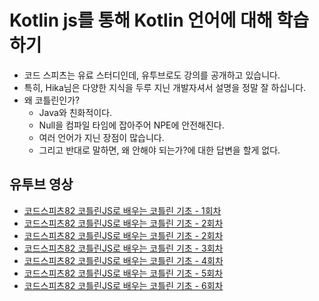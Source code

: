
# Kotlin js를 통해 Kotlin 언어에 대해 학습 하기 

* 코드 스피츠는 유료 스터디인데, 유투브로도 강의를 공개하고 있습니다. 
* 특히, Hika님은 다양한 지식을 두루 지닌 개발자셔서 설명을 정말 잘 하십니다. 
* 왜 코틀린인가? 
  * Java와 친화적이다. 
  * Null을 컴파일 타임에 잡아주어 NPE에 안전해진다.
  * 여러 언어가 지닌 장점이 많습니다. 
  * 그리고 반대로 말하면, 왜 안해야 되는가?에 대한 답변을 할게 없다. 

## 유투브 영상 

* [코드스피츠82 코틀린JS로 배우는 코틀린 기초 - 1회차](https://www.youtube.com/watch?v=bGIPJHl2W1I&feature=youtu.be)
* [코드스피츠82 코틀린JS로 배우는 코틀린 기초 - 2회차](https://www.youtube.com/watch?v=9ZCk16-bFns&feature=youtu.be)
* [코드스피츠82 코틀린JS로 배우는 코틀린 기초 - 2회차](https://www.youtube.com/watch?v=9ZCk16-bFns&feature=youtu.be)
* [코드스피츠82 코틀린JS로 배우는 코틀린 기초 - 3회차](https://www.youtube.com/watch?v=_EuTI8fmYDo)
* [코드스피츠82 코틀린JS로 배우는 코틀린 기초 - 4회차](https://www.youtube.com/watch?v=ttIDj6wvjgI)
* [코드스피츠82 코틀린JS로 배우는 코틀린 기초 - 5회차](https://www.youtube.com/watch?v=gxIZnQdkgb4)
* [코드스피츠82 코틀린JS로 배우는 코틀린 기초 - 6회차](https://www.youtube.com/watch?v=a9GOmhXg_HI)
